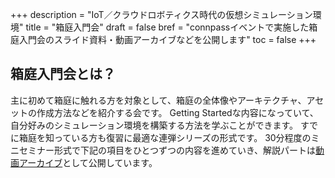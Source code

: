 +++
description = "IoT／クラウドロボティクス時代の仮想シミュレーション環境"
title = "箱庭入門会"
draft = false
bref = "connpassイベントで実施した箱庭入門会のスライド資料・動画アーカイブなどを公開します"
toc = false
+++

## 箱庭入門会とは？

主に初めて箱庭に触れる方を対象として、箱庭の全体像やアーキテクチャ、アセットの作成方法などを紹介する会です。
Getting Startedな内容になっていて、自分好みのシミュレーション環境を構築する方法を学ぶことができます。
すでに箱庭を知っている方も復習に最適な連弾シリーズの形式です。 30分程度のミニセミナー形式で下記の項目をひとつずつの内容を進めていき、解説パートは[動画アーカイブ](https://www.youtube.com/playlist?list=PLvZDKbhDfoh2VO6nlYgKKQjdA74LcXw5I)として公開しています。
